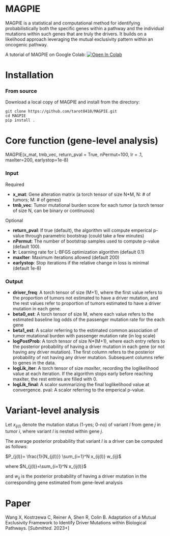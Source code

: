 # MAGPIE

MAGPIE is a statistical and computational method for identifying probabilistically both the specific genes within a pathway and the individual mutations within such genes that are truly the drivers. It builds on a likelihood approach leveraging the mutual exclusivity pattern within an oncogenic pathway.

A tutorial of MAGPIE on Google Colab: <a 
				       href="https://colab.research.google.com/drive/1ozZQ5wAZfWK3i8cazJ003nfelLR7EMzw?usp=sharing">
  	<img src="https://colab.research.google.com/assets/colab-badge.svg" alt="Open In Colab"/>
	</a>
	

# Installation

### From source

Download a local copy of MAGPIE and install from the directory:

	git clone https://github.com/tarot0410/MAGPIE.git
	cd MAGPIE
	pip install .

# Core function (gene-level analysis)

MAGPIE(x_mat, tmb_vec, return_pval = True, nPermut=100, lr = .1, maxIter=200, earlystop=1e-8)

### Input
Required
- **x_mat**: Gene alteration matrix (a torch tensor of size N*M, N: # of tumors; M: # of genes)
- **tmb_vec**: Tumor mutational burden score for each tumor (a torch tensor of size N, can be binary or continuous)

Optional
- **return_pval**: If true (default), the algorithm will compute emperical p-value through parametric bootstrap (could take a few minutes)
- **nPermut**: The number of bootstrap samples used to compute p-value (default 100).
- **lr**: Learning rate for L-BFGS optimization algorithm (default 0.1)
- **maxIter**: Maximum iterations allowed (default 200)
- **earlystop**: Stop iterations if the relative change in loss is minimal (default 1e-8)

### Output
- **driver_freq**: A torch tensor of size (M+1), where the first value refers to the proportion of tumors not estimated to have a driver mutation, and the rest values refer to proportion of tumors estimated to have a driver mutation in each gene.
- **beta0_est**: A torch tensor of size M, where each value refers to the estimated baseline log odds of the passenger mutation rate for the each gene
- **beta1_est**: A scalor referring to the estimated common association of tumor mutational burden with passenger mutation rate (in log scale)
- **logPostProb**: A torch tensor of size N*(M+1), where each entry refers to the posterior probability of having a driver mutation in each gene (or not having any driver mutation). The first column refers to the posterior probability of not having any driver mutation. Subsequent columns refer to genes in the data.
- **logLik_iter**: A torch tensor of size *maxIter*, recording the loglikelihood value at each iteration. If the algorithm stops early before reaching maxIter, the rest entries are filled with 0.
- **logLik_final**: A scalor summarizing the final loglikelihood value at convergence.
pval: A scalor referring to the emperical p-value.

# Variant-level analysis
Let $x_{ij(l)}$ denote the mutation status (1-yes; 0-no) of variant *l* from gene *j* in tumor *i*, where variant *l* is nested within gene *j*.

The average posterior probability that variant *l* is a driver can be computed as follows:

$P_{j(l)}= \frac{1}{N_{j(l)}} \sum_{i=1}^N x_{ij(l)} w_{ij}$

where $N_{j(l)}=\sum_{i=1}^N x_{ij(l)}$ 

and $w_{ij}$ is the posterior probability of having a driver mutation in the corresponding gene estimated from gene-level analysis

# Paper
Wang X, Kostrzewa C, Reiner A, Shen R, Colin B. Adaptation of a Mutual Exclusivity Framework to Identify Driver Mutations within Biological Pathways. [*Submitted*. 2023+]
